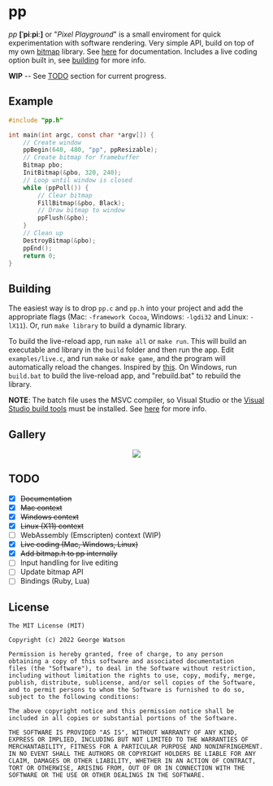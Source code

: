 # pp

_pp_ **[ˈpiːpiː]** or "_Pixel Playground_" is a small enviroment for quick experimentation with software rendering. Very simple API, build on top of my own [bitmap](https://github.com/takeiteasy/headers/blob/master/bitmap.h) library. See [here](https://takeiteasy.github.io/pp/) for documentation. Includes a live coding option built in, see [building](https://github.com/takeiteasy/pp#building) for more info.


**WIP** -- See [TODO](https://github.com/takeiteasy/pp#todo) section for current progress.

## Example

```c
#include "pp.h"

int main(int argc, const char *argv[]) {
    // Create window
    ppBegin(640, 480, "pp", ppResizable);
    // Create bitmap for framebuffer
    Bitmap pbo;
    InitBitmap(&pbo, 320, 240);
    // Loop until window is closed
    while (ppPoll()) {
        // Clear bitmap
        FillBitmap(&pbo, Black);
        // Draw bitmap to window
        ppFlush(&pbo);
    }
    // Clean up
    DestroyBitmap(&pbo);
    ppEnd();
    return 0;
}
```

## Building

The easiest way is to drop ```pp.c``` and ```pp.h``` into your project and add the appropriate flags (Mac: ```-framework Cocoa```, Windows: ```-lgdi32``` and Linux: ```-lX11```). Or, run ```make library``` to build a dynamic library.

To build the live-reload app, run ```make all``` or ```make run```. This will build an executable and library in the ```build``` folder and then run the app. Edit ```examples/live.c```, and run ```make``` or ```make game```, and the program will automatically reload the changes. Inspired by [this](https://nullprogram.com/blog/2014/12/23/). On Windows, run ```build.bat``` to build the live-reload app, and "rebuild.bat" to rebuild the library.

**NOTE**: The batch file uses the MSVC compiler, so Visual Studio or the [Visual Studio build tools](https://visualstudio.microsoft.com/downloads/#build-tools-for-visual-studio-2022) must be installed. See [here](https://learn.microsoft.com/en-us/cpp/build/building-on-the-command-line?view=msvc-170#developer_command_prompt_shortcuts) for more info.

## Gallery

<p align="center">
    <img src="https://github.com/takeiteasy/pp/blob/master/live.png?raw=true">
</p>

## TODO

- [X] ~~Documentation~~
- [X] ~~Mac context~~
- [X] ~~Windows context~~
- [X] ~~Linux (X11) context~~
- [ ] WebAssembly (Emscripten) context (WIP)
- [X] ~~Live coding (Mac, Windows, Linux)~~
- [X] ~~Add bitmap.h to pp internally~~
- [ ] Input handling for live editing
- [ ] Update bitmap API
- [ ] Bindings (Ruby, Lua)

## License
```
The MIT License (MIT)

Copyright (c) 2022 George Watson

Permission is hereby granted, free of charge, to any person
obtaining a copy of this software and associated documentation
files (the "Software"), to deal in the Software without restriction,
including without limitation the rights to use, copy, modify, merge,
publish, distribute, sublicense, and/or sell copies of the Software,
and to permit persons to whom the Software is furnished to do so,
subject to the following conditions:

The above copyright notice and this permission notice shall be
included in all copies or substantial portions of the Software.

THE SOFTWARE IS PROVIDED "AS IS", WITHOUT WARRANTY OF ANY KIND,
EXPRESS OR IMPLIED, INCLUDING BUT NOT LIMITED TO THE WARRANTIES OF
MERCHANTABILITY, FITNESS FOR A PARTICULAR PURPOSE AND NONINFRINGEMENT.
IN NO EVENT SHALL THE AUTHORS OR COPYRIGHT HOLDERS BE LIABLE FOR ANY
CLAIM, DAMAGES OR OTHER LIABILITY, WHETHER IN AN ACTION OF CONTRACT,
TORT OR OTHERWISE, ARISING FROM, OUT OF OR IN CONNECTION WITH THE
SOFTWARE OR THE USE OR OTHER DEALINGS IN THE SOFTWARE.
```
